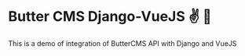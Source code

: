 # Butter CMS Django-VueJS ✌️ 🐍

This is a demo of integration of ButterCMS API with Django and VueJS